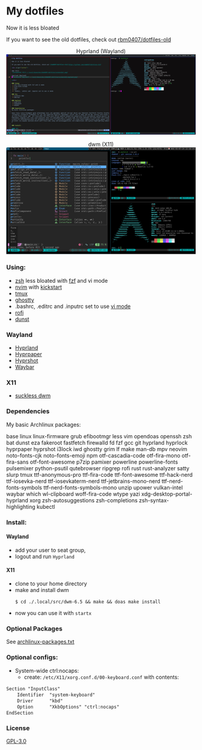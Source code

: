 # My dotfiles

Now it is less bloated

If you want to see the old dotfiles, check out [rbm0407/dotfiles-old](https://github.com/rbm0407/dotfiles-old)

<div align="center">

Hyprland (Wayland)
![Screenshot Wayland](./.local/share/doc/rbm0407-dotfiles/screenshot-wayland.png)

dwm (X11)
![Screenshot X11](./.local/share/doc/rbm0407-dotfiles/screenshot.png)

</div>

### Using:
 * [zsh](https://man.archlinux.org/man/zsh.1.en) less bloated with [fzf](https://junegunn.github.io/fzf) and vi mode
 * [nvim](https://neovim.io/) with [kickstart](https://github.com/nvim-lua/kickstart.nvim)
 * [tmux](https://github.com/tmux/tmux)
 * [ghostty](https://ghostty.org)
 * .bashrc, .editrc and .inputrc set to use [vi mode](https://wiki.archlinux.org/title/Readline#Editing_mode)
 * [rofi](https://davatorium.github.io/rofi)
 * [dunst](https://dunst-project.org)

### Wayland
 * [Hyprland](https://hyprland.org)
 * [Hyprpaper](https://wiki.hyprland.org/Hypr-Ecosystem/hyprpaper/)
 * [Hyprshot](https://github.com/Gustash/Hyprshot)
 * [Waybar](https://github.com/Alexays/Waybar)

### X11
 * [suckless dwm](https://dwm.suckless.org)

### Dependencies
My basic Archlinux packages:

base linux linux-firmware grub efibootmgr less vim opendoas openssh zsh bat dunst eza fakeroot fastfetch firewalld fd fzf gcc git hyprland hyprlock hyprpaper hyprshot i3lock iwd ghostty grim lf make man-db mpv neovim noto-fonts-cjk noto-fonts-emoji npm otf-cascadia-code otf-fira-mono otf-fira-sans otf-font-awesome p7zip pamixer powerline powerline-fonts pulsemixer python-psutil qutebrowser ripgrep rofi rust rust-analyzer satty slurp tmux ttf-anonymous-pro ttf-fira-code ttf-font-awesome ttf-hack-nerd ttf-iosevka-nerd ttf-iosevkaterm-nerd ttf-jetbrains-mono-nerd ttf-nerd-fonts-symbols ttf-nerd-fonts-symbols-mono unzip upower vulkan-intel waybar which wl-clipboard woff-fira-code wtype yazi xdg-desktop-portal-hyprland xorg zsh-autosuggestions zsh-completions zsh-syntax-highlighting kubectl

### Install:

#### Wayland
  * add your user to seat group,
  * logout and run `Hyprland`

#### X11
 * clone to your home directory
 * make and install dwm
    ```console
    $ cd ./.local/src/dwm-6.5 && make && doas make install
    ```
 * now you can use it with `startx`

### Optional Packages
See [archlinux-packages.txt](./.local/share/doc/rbm0407-dotfiles/archlinux-full-packages.txt)

### Optional configs:
 * System-wide ctrl:nocaps:
    - create: `/etc/X11/xorg.conf.d/00-keyboard.conf` with contents:
```
Section "InputClass"
    Identifier  "system-keyboard"
    Driver      "kbd"
    Option      "XkbOptions" "ctrl:nocaps"
EndSection
```

### License
[GPL-3.0](LICENSE)
